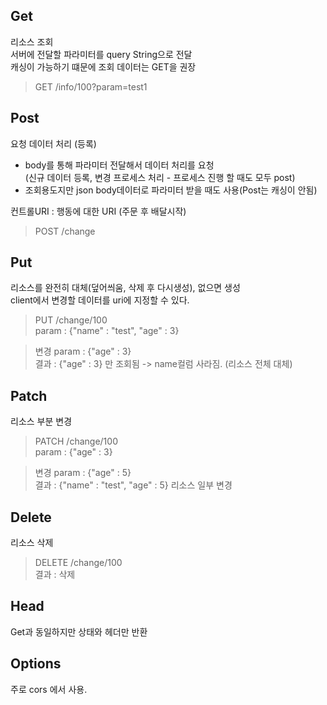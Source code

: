## Get
리소스 조회    
서버에 전달할 파라미터를 query String으로 전달   
캐싱이 가능하기 떄문에 조회 데이터는 GET을 권장     

> GET /info/100?param=test1

## Post
요청 데이터 처리 (등록)     
- body를 통해 파라미터 전달해서 데이터 처리를 요청      
(신규 데이터 등록, 변경 프로세스 처리 - 프로세스 진행 할 때도 모두 post)   
- 조회용도지만 json body데이터로 파라미터 받을 때도 사용(Post는 캐싱이 안됨)     

컨트롤URI : 행동에 대한 URI (주문 후 배달시작)    

> POST /change

## Put
리소스를 완전히 대체(덮어씌움, 삭제 후 다시생성), 없으면 생성   
client에서 변경할 데이터를 uri에 지정할 수 있다.

> PUT /change/100    
> param : {"name" : "test", "age" : 3}   

> 변경 param :  {"age" : 3}    
> 결과 : {"age" : 3} 만 조회됨 -> name컬럼 사라짐. (리소스 전체 대체)      

## Patch
리소스 부분 변경   

> PATCH /change/100    
> param : {"age" : 3}   

> 변경 param :  {"age" : 5}    
> 결과 : {"name" : "test", "age" : 5} 리소스 일부 변경         


## Delete
리소스 삭제    

> DELETE /change/100    
> 결과 : 삭제     


## Head
Get과 동일하지만 상태와 헤더만 반환  

## Options
주로 cors 에서 사용.





